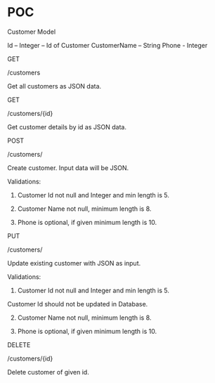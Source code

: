 # POC

Customer Model

Id – Integer – Id of Customer
CustomerName – String
Phone - Integer

GET

/customers

Get all customers as JSON data.

GET

/customers/{id}

Get customer details by id as JSON data.

POST

/customers/

Create customer. Input data will be JSON.

Validations:
1. Customer Id not null and Integer and min length is 5.

2. Customer Name not null, minimum length is 8.

3. Phone is optional, if given minimum length is 10.

PUT

/customers/

Update existing customer with JSON as input.

Validations:
1. Customer Id not null and Integer and min length is 5.

Customer Id should not be updated in Database.

2. Customer Name not null, minimum length is 8.

3. Phone is optional, if given minimum length is 10.

DELETE

/customers/{id}

Delete customer of given id.

 
